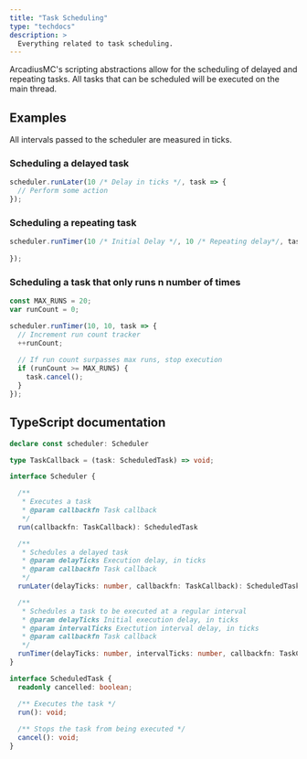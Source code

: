 ```yaml
---
title: "Task Scheduling"
type: "techdocs"
description: >
  Everything related to task scheduling.
---
```


ArcadiusMC's scripting abstractions allow for the scheduling of delayed and 
repeating tasks. All tasks that can be scheduled will be executed on the main 
thread.

## Examples
All intervals passed to the scheduler are measured in ticks.

### Scheduling a delayed task
```js
scheduler.runLater(10 /* Delay in ticks */, task => {
  // Perform some action
});
```
### Scheduling a repeating task
```js
scheduler.runTimer(10 /* Initial Delay */, 10 /* Repeating delay*/, task => {
  
});
```
### Scheduling a task that only runs n number of times
```js
const MAX_RUNS = 20;
var runCount = 0;

scheduler.runTimer(10, 10, task => {
  // Increment run count tracker
  ++runCount;
  
  // If run count surpasses max runs, stop execution
  if (runCount >= MAX_RUNS) {
    task.cancel();
  }
});
```
  
## TypeScript documentation
```ts
declare const scheduler: Scheduler

type TaskCallback = (task: ScheduledTask) => void;

interface Scheduler {

  /**
   * Executes a task
   * @param callbackfn Task callback
   */
  run(callbackfn: TaskCallback): ScheduledTask

  /**
   * Schedules a delayed task
   * @param delayTicks Execution delay, in ticks
   * @param callbackfn Task callback
   */
  runLater(delayTicks: number, callbackfn: TaskCallback): ScheduledTask

  /**
   * Schedules a task to be executed at a regular interval
   * @param delayTicks Initial execution delay, in ticks
   * @param intervalTicks Exectution interval delay, in ticks
   * @param callbackfn Task callback
   */
  runTimer(delayTicks: number, intervalTicks: number, callbackfn: TaskCallback): ScheduledTask
}

interface ScheduledTask {
  readonly cancelled: boolean;

  /** Executes the task */
  run(): void;
  
  /** Stops the task from being executed */
  cancel(): void;
}
```